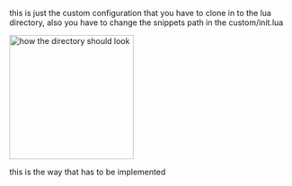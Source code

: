 this is just the custom configuration that you have to clone in to the lua directory, also you have to change the snippets path in the custom/init.lua

<img width="221" alt="how the directory should look" src="https://github.com/YaserHip/custom/assets/60557466/b90840cd-6719-4ca3-9d31-ca100e4070ce">


this is the way that has to be implemented
